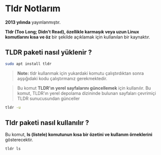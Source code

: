 # Tldr Notlarım
**2013 yılında** yayınlanmıştır.

**Tldr (Too Long; Didn't Read), özellikle karmaşık veya uzun Linux komutlarını kısa ve öz** bir şekilde açıklamak için kullanılan bir kaynaktır.
## TLDR paketi nasıl yüklenir ?
```BASH
sudo apt install tldr
```
> **Note:** tldr kullanmak için yukardaki komutu çalıştırdıktan sonra aşşığıdaki kodu çalıştırmanız gerekmektedir.

> Bu komut **TLDR'ın yerel sayfalarını güncellemek** için kullanılır. Bu komut, TLDR'ın yerel depolama dizininde bulunan sayfaları çevrimiçi TLDR sunucusundan günceller
```BASH
tldr -u
```

## Tldr paketi nasıl kullanılır ?
Bu komut, **ls (listele) komutunun kısa bir özetini ve kullanım örneklerini** gösterecektir.
```BASH
tldr ls
```
